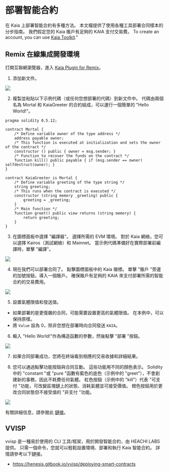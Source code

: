 # 部署智能合約

在 Kaia 上部署智能合約有多種方法。 本文檔提供了使用各種工具部署合同樣本的分步指南。 我們假定您的 Kaia 賬戶有足夠的 KAIA 支付交易費。 To create an account, you can use [Kaia Toolkit](https://toolkit.kaia.io/account/)."

## Remix 在線集成開發環境<a id="remix-ide"></a>

打開互聯網瀏覽器，進入 [Kaia Plugin for Remix](https://ide.kaia.io)。

1. 添加新文件。

![](/img/build/smart-contracts/01_deployment_ide.png)

2. 複製並粘貼以下示例代碼（或任何您想部署的代碼）到新文件中。 代碼由兩個名為 Mortal 和 KaiaGreeter 的合約組成，可以運行一個簡單的 "Hello World!"。

```
pragma solidity 0.5.12;

contract Mortal {
    /* Define variable owner of the type address */
    address payable owner;
    /* This function is executed at initialization and sets the owner of the contract */
    constructor () public { owner = msg.sender; }
    /* Function to recover the funds on the contract */
    function kill() public payable { if (msg.sender == owner) selfdestruct(owner); }
}

contract KaiaGreeter is Mortal {
    /* Define variable greeting of the type string */
    string greeting;
    /* This runs when the contract is executed */
    constructor (string memory _greeting) public {
        greeting = _greeting;
    }
    /* Main function */
    function greet() public view returns (string memory) {
        return greeting;
    }
}
```

3. 在圖標面板中選擇 "編譯器"。 選擇所需的 EVM 環境。 對於 Kaia 網絡，您可以選擇 Kairos（測試網絡）和 Mainnet。 當示例代碼準備好在實際部署前編譯時，單擊 "編譯"。

![](/img/build/smart-contracts/02_deployment_compile.png)

4. 現在我們可以部署合同了。 點擊圖標面板中的 Kaia 徽標。 單擊 "賬戶 "旁邊的加號按鈕，導入一個賬戶。 確保賬戶有足夠的 KAIA 來支付部署所需的智能合約的交易費用。

![](/img/build/smart-contracts/05_deployment_account.png)

5. 設置氣體限值和發送值。

- 如果部署的是更復雜的合同，可能需要設置更高的氣體限值。 在本例中，可以保持原樣。
- 將 `Value` 設為 0，除非您想在部署時向合同發送 `KAIA`。

6. 輸入 "Hello World!"作為構造函數的參數，然後點擊 "部署 "按鈕。

![](/img/build/smart-contracts/03_deployment_hello.png)

7. 如果合同部署成功，您將在終端看到相應的交易收據和詳細結果。

8. 您可以通過點擊功能按鈕與合同互動。 這些功能用不同的顏色表示。 Solidity中的 "constant "或 "pure "函數有藍色的底色（示例中的 "greet"），不會創建新的事務，因此不耗費任何氣體。 紅色按鈕（示例中的 "kill"）代表 "可支付 "功能，可改變區塊鏈上的狀態、消耗氣體並可接受價值。 橙色按鈕用於更改合同狀態但不接受值的 "非支付 "功能。

![](/img/build/smart-contracts/06_deployment_functions.png)

有關詳細信息，請參閱此 [鏈接](../ide-and-tools/ide-and-tools.md)。

## VVISP <a id="vvisp"></a>

vvisp 是一種易於使用的 CLI 工具/框架，用於開發智能合約，由 HEACHI LABS 提供。 只需一個命令，您就可以輕鬆設置環境、部署和執行 Kaia 智能合約。 詳情請參考以下鏈接。

- https://henesis.gitbook.io/vvisp/deploying-smart-contracts